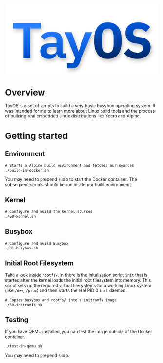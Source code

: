 
<div align="center">
    <img src="images/logo.png" width="560" />
</div>

# Overview

TayOS is a set of scripts to build a very basic busybox operating system. It was intended for me to
learn more about Linux build tools and the process of building real embedded Linux distributions 
like Yocto and Alpine. 

# Getting started

## Environment

```
# Starts a Alpine build environment and fetches our sources
./build-in-docker.sh
```

You may need to prepend sudo to start the Docker container. The subsequent scripts should be run
inside our build environment.

## Kernel

```
# Configure and build the kernel sources
./00-kernel.sh
```

## Busybox

```
# Configure and build Busybox
./01-busybox.sh
```

## Initial Root Filesystem

Take a look inside `rootfs/`. In there is the initalization script `init` that is started after the
kernel loads the initial root filesystem into memory. This script sets up the required virtual 
filesystems for a working Linux system (like `/dev`, `/proc`) and then starts the real PID 0 `init`
daemon. 

```
# Copies busybox and rootfs/ into a initramfs image
./30-initramfs.sh
```

## Testing

If you have QEMU installed, you can test the image outside of the Docker container.

```
./test-in-qemu.sh
```

You may need to prepend sudo.

